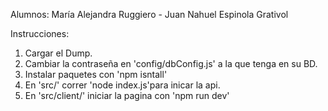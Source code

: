Alumnos: María Alejandra Ruggiero - Juan Nahuel Espinola Grativol

Instrucciones:
1. Cargar el Dump.
2. Cambiar la contraseña en 'config/dbConfig.js' a la que tenga en su BD.
3. Instalar paquetes con 'npm isntall'
4. En 'src/' correr 'node index.js'para inicar la api.
5. En 'src/client/' iniciar la pagina con 'npm run dev'
    

